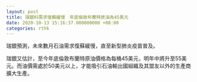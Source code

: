 ```yaml
---
layout: post
title: 瑞銀料需求復蘇緩慢　年底倫敦布蘭特原油為45美元
date: 2020-10-13 15:16:37.000000000 +08:00
categories: rthk
---
```


瑞銀預測，未來數月石油需求復蘇緩慢，直至新型肺炎疫苗普及。

瑞銀又估計，至今年底倫敦布蘭特原油價格為每桶45美元，明年中將升至55美元。而油價需處於50美元以上，才能吸引石油輸出國組織及其盟友以外的生產商擴大生產。

